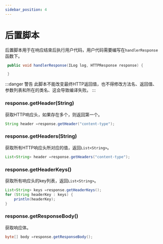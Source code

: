 ```yaml
---
sidebar_position: 4
---
```


# 后置脚本


后置脚本用于在响应结束后执行用户代码，用户代码需要编写在`handlerResponse`函数下。
```java
 public void handlerResponse(ILog log, HTTPResponse response) {

 }
```

:::danger 警告
此脚本不能改变最终HTTP返回值，也不得修改方法名、返回值、参数列表和所在的类名、这会导致编译失败。
:::


### response.getHeader(String)

获取HTTP响应头，如果存在多个，则返回第一个。
```java title="示例"
String header =response.getHeader("content-type");
```

### response.getHeaders(String)

获取所有HTTP响应头所对应的值，返回`List<String>`。
```java title="示例"
List<String> header =response.getHeaders("content-type");
```

### response.getHeaderKeys()

获取所有响应头的key列表，返回`List<String>`。

```java title="示例"
List<String> keys =response.getHeaderKeys();
for (String headerKey : keys) {
    println(headerKey);            
}
```

### response.getResponseBody()

获取响应体。
```java title="示例"
byte[] body =response.getResponseBody();
```